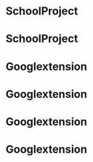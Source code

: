 # SchoolProject
# SchoolProject
# Googlextension
# Googlextension
# Googlextension
# Googlextension
